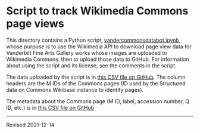 # Script to track Wikimedia Commons page views

This directory contains a Python script, [vandercommonsdatabot.ipynb](https://github.com/HeardLibrary/dashboard/blob/master/gallery/vandercommonsdatabot.ipynb), whose purpose is to use the Wikimedia API to download page view data for Vanderbilt Fine Arts Gallery works whose images are uploaded to Wikimedia Commons, then to upload those data to GitHub. For information about using the script and its license, see the comments in the script.

The data uploaded by the script is in [this CSV file on GitHub](https://github.com/HeardLibrary/dashboard/blob/master/gallery/commons_pageview_data.csv). The column headers are the M IDs of the Commons pages (ID used by the Structured data on Commons Wikibase instance to identify pages).

The metadata about the Commons page (M ID, label, accession number, Q ID, etc.) is in [this CSV file on GitHub](https://github.com/HeardLibrary/dashboard/blob/master/gallery/commons_images.csv)

----
Revised 2021-12-14
